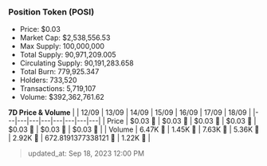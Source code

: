 
  ### Position Token (POSI)
  - Price: $0.03
  - Market Cap: $2,538,556.53
  - Max Supply: 100,000,000
  - Total Supply: 90,971,209.005
  - Circulating Supply: 90,191,283.658
  - Total Burn: 779,925.347
  - Holders: 733,520
  - Transactions: 5,719,107
  - Volume: $392,362,761.62

  **7D Price & Volume**
  | | 12&#x2F;09 | 13&#x2F;09 | 14&#x2F;09 | 15&#x2F;09 | 16&#x2F;09 | 17&#x2F;09 | 18&#x2F;09 |
  |---|---|---|---|---|---|---|---|
  | Price | $0.03 🚀 | $0.03 🚀 | $0.03 🚀 | $0.03 🔻 | $0.03 🔻 | $0.03 🚀 | $0.03 🚀 |
  | Volume | 6.47K 🚀 | 1.45K 🔻 | 7.63K 🚀 | 5.36K 🔻 | 2.92K 🔻 | 672.8191377338121 🔻 | 1.22K 🚀 |

  > updated_at: Sep 18, 2023 12:00 PM

